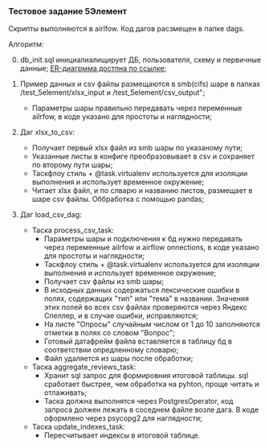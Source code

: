 ### Тестовое задание 5Элемент

Скрипты выполняются в airlfow. Код дагов расзмещен в папке dags.

Алгоритм:

0. db_init.sql инициалиалищирует ДБ, пользователя, схему и первичные данные; [ER-диагрмма достпна по ссылке](https://dbdiagram.io/e/6886aafacca18e685cf2b0ae/6886ab5fcca18e685cf2b5a2);

1. Пример данных и csv файлы размещаются в smb(cifs) шаре в папках /test_5element/xlsx_input и /test_5element/csv_output";
   - Параметры шары правильно передавать через переменные ailrfow, в коде указано для простоты и наглядности; 
2. Даг xlsx_to_csv:
    - Получает первый xlsx файл из smb шары по указаному пути;
    - Указанные листы в конфиге преобразовывает в csv и сохраняет по второму пути шары;
    - Таскфлоу стиль + @task.virtualenv используется для изоляции выполнения и использует временное окружение;
    - Читает xlsx файл, и по слварю и названию листов, размещает в шаре csv файлы. Оббработка с помощью pandas;
3. Даг load_csv_dag:
    - Таска process_csv_task:
        - Параметры шары и подключения к бд нужно передавать через переменные ailrfow и airflow onnections, в коде указано для простоты и наглядности;
        - Таскфлоу стиль + @task.virtualenv используется для изоляции выполнения и использует временное окружение;
        - Получает csv файлы из smb шары;
        - В исходных данных содержаться лексические ошибки в полях, содержащих "тип" или "тема" в названии. Значения этих полей во всех csv файлах проверяются через Яндекс Спеллер, и в случае ошибки, исправляются;
        - На листе "Опросы" случайным числом от 1 до 10 заполняются отметки в полях со словом "Вопрос";
        - Готовый датафрейм файла вставляется в таблицу бд в соответствии опредленному словарю;
        - Файл удаляется из шары после обработки;
    - Таска aggregate_reviews_task:
        - Хранит sql запрос для формировния итоговой таблицы. sql сработает быстрее, чем обработка на pyhton, проще читать и отлаживать;
        - Таска должна выполнятся через PostgresOperator, код запроса должен лежать в соседнем файле возле дага. В коде оформлено через psycopg2 для наглядности;
    - Таска update_indexes_task:
        - Пересчитывает индексы в итоговой таблице.
